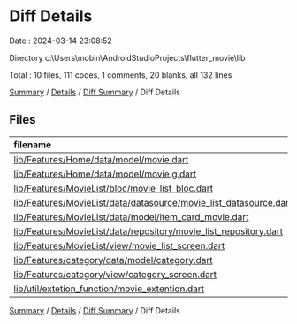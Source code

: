 # Diff Details

Date : 2024-03-14 23:08:52

Directory c:\\Users\\mobin\\AndroidStudioProjects\\flutter_movie\\lib

Total : 10 files,  111 codes, 1 comments, 20 blanks, all 132 lines

[Summary](results.md) / [Details](details.md) / [Diff Summary](diff.md) / Diff Details

## Files
| filename | language | code | comment | blank | total |
| :--- | :--- | ---: | ---: | ---: | ---: |
| [lib/Features/Home/data/model/movie.dart](/lib/Features/Home/data/model/movie.dart) | Dart | -2 | 0 | 0 | -2 |
| [lib/Features/Home/data/model/movie.g.dart](/lib/Features/Home/data/model/movie.g.dart) | Dart | 3 | 0 | 0 | 3 |
| [lib/Features/MovieList/bloc/movie_list_bloc.dart](/lib/Features/MovieList/bloc/movie_list_bloc.dart) | Dart | -2 | 0 | 0 | -2 |
| [lib/Features/MovieList/data/datasource/movie_list_datasource.dart](/lib/Features/MovieList/data/datasource/movie_list_datasource.dart) | Dart | 56 | 0 | 7 | 63 |
| [lib/Features/MovieList/data/model/item_card_movie.dart](/lib/Features/MovieList/data/model/item_card_movie.dart) | Dart | 7 | 0 | 3 | 10 |
| [lib/Features/MovieList/data/repository/movie_list_repository.dart](/lib/Features/MovieList/data/repository/movie_list_repository.dart) | Dart | 15 | 0 | 5 | 20 |
| [lib/Features/MovieList/view/movie_list_screen.dart](/lib/Features/MovieList/view/movie_list_screen.dart) | Dart | 8 | 0 | 0 | 8 |
| [lib/Features/category/data/model/category.dart](/lib/Features/category/data/model/category.dart) | Dart | 8 | 0 | 1 | 9 |
| [lib/Features/category/view/category_screen.dart](/lib/Features/category/view/category_screen.dart) | Dart | 4 | 1 | 1 | 6 |
| [lib/util/extetion_function/movie_extention.dart](/lib/util/extetion_function/movie_extention.dart) | Dart | 14 | 0 | 3 | 17 |

[Summary](results.md) / [Details](details.md) / [Diff Summary](diff.md) / Diff Details